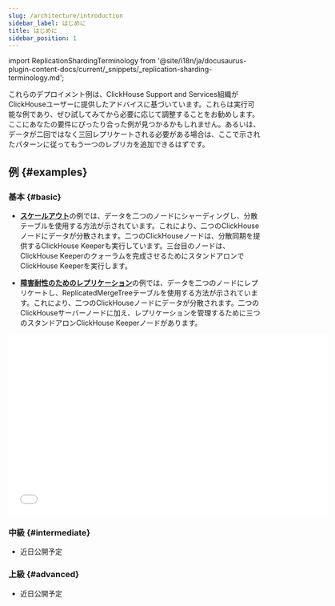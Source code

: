 ```yaml
---
slug: /architecture/introduction
sidebar_label: はじめに
title: はじめに
sidebar_position: 1
---
```

import ReplicationShardingTerminology from '@site/i18n/ja/docusaurus-plugin-content-docs/current/_snippets/_replication-sharding-terminology.md';

これらのデプロイメント例は、ClickHouse Support and Services組織がClickHouseユーザーに提供したアドバイスに基づいています。これらは実行可能な例であり、ぜひ試してみてから必要に応じて調整することをお勧めします。ここにあなたの要件にぴったり合った例が見つかるかもしれません。あるいは、データが二回ではなく三回レプリケートされる必要がある場合は、ここで示されたパターンに従ってもう一つのレプリカを追加できるはずです。

<ReplicationShardingTerminology />

## 例 {#examples}

### 基本 {#basic}

- [**スケールアウト**](/deployment-guides/horizontal-scaling.md)の例では、データを二つのノードにシャーディングし、分散テーブルを使用する方法が示されています。これにより、二つのClickHouseノードにデータが分散されます。二つのClickHouseノードは、分散同期を提供するClickHouse Keeperも実行しています。三台目のノードは、ClickHouse Keeperのクォーラムを完成させるためにスタンドアロンでClickHouse Keeperを実行します。

- [**障害耐性のためのレプリケーション**](/deployment-guides/replicated.md)の例では、データを二つのノードにレプリケートし、ReplicatedMergeTreeテーブルを使用する方法が示されています。これにより、二つのClickHouseノードにデータが分散されます。二つのClickHouseサーバーノードに加え、レプリケーションを管理するために三つのスタンドアロンClickHouse Keeperノードがあります。

<div class='vimeo-container'>
  <iframe src="//www.youtube.com/embed/vBjCJtw_Ei0"
    width="640"
    height="360"
    frameborder="0"
    allow="autoplay;
    fullscreen;
    picture-in-picture"
    allowfullscreen>
  </iframe>
</div>

### 中級 {#intermediate}

- 近日公開予定

### 上級 {#advanced}

- 近日公開予定
